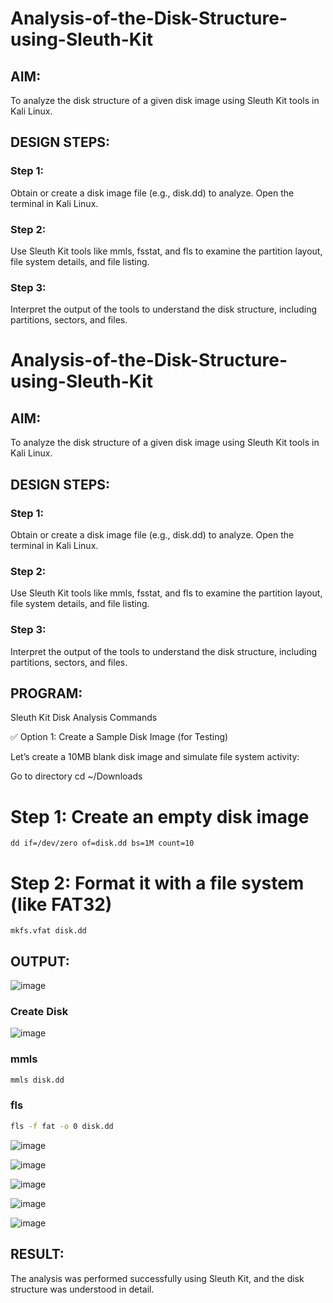 # Analysis-of-the-Disk-Structure-using-Sleuth-Kit
## AIM:
To analyze the disk structure of a given disk image using Sleuth Kit tools in Kali Linux.

## DESIGN STEPS:
### Step 1:
Obtain or create a disk image file (e.g., disk.dd) to analyze. Open the terminal in Kali Linux.

### Step 2:
Use Sleuth Kit tools like mmls, fsstat, and fls to examine the partition layout, file system details, and file listing.

### Step 3:
Interpret the output of the tools to understand the disk structure, including partitions, sectors, and files.
# Analysis-of-the-Disk-Structure-using-Sleuth-Kit
## AIM:
To analyze the disk structure of a given disk image using Sleuth Kit tools in Kali Linux.

## DESIGN STEPS:
### Step 1:
Obtain or create a disk image file (e.g., disk.dd) to analyze. Open the terminal in Kali Linux.

### Step 2:
Use Sleuth Kit tools like mmls, fsstat, and fls to examine the partition layout, file system details, and file listing.

### Step 3:
Interpret the output of the tools to understand the disk structure, including partitions, sectors, and files.

## PROGRAM:
Sleuth Kit Disk Analysis Commands

✅ Option 1: Create a Sample Disk Image (for Testing)

Let’s create a 10MB blank disk image and simulate file system activity:


Go to  directory cd ~/Downloads

# Step 1: Create an empty disk image
```
dd if=/dev/zero of=disk.dd bs=1M count=10
```
# Step 2: Format it with a file system (like FAT32)
```
mkfs.vfat disk.dd
```

## OUTPUT:

![image](https://github.com/user-attachments/assets/6bfafae7-e804-4f4a-a2fa-fbcc6432943c)

### Create Disk
![image](https://github.com/user-attachments/assets/d2832ea2-b793-4cde-b51c-7c63d84f15fb)

### mmls 
```bash
mmls disk.dd
```
### fls
```bash
fls -f fat -o 0 disk.dd
```
![image](https://github.com/user-attachments/assets/4afa1fc3-52c3-4c25-bb69-5788b0e8bdf1)

![image](https://github.com/user-attachments/assets/a80da0b5-a83e-44fd-bc54-146df3eb0257)

![image](https://github.com/user-attachments/assets/91520c9e-8c99-4347-82d2-2fa42f09d486)

![image](https://github.com/user-attachments/assets/1972eea0-f2aa-471e-8cc7-83e1279f38eb)

![image](https://github.com/user-attachments/assets/29319725-7fe4-4803-a949-ba7aae598fd1)

## RESULT:
The analysis was performed successfully using Sleuth Kit, and the disk structure was understood in detail.

